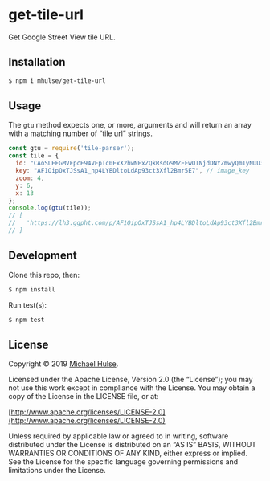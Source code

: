# get-tile-url

Get Google Street View tile URL.

## Installation

```bash
$ npm i mhulse/get-tile-url
```

## Usage

The `gtu` method expects one, or more, arguments and will return an array with a matching number of “tile url” strings.

```js
const gtu = require('tile-parser');
const tile = {
  id: "CAoSLEFGMVFpcE94VEpTc0ExX2hwNExZQkRsdG9MZEFwOTNjdDNYZmwyQm1yNUU3",
  key: "AF1QipOxTJSsA1_hp4LYBDltoLdAp93ct3Xfl2Bmr5E7", // image_key
  zoom: 4,
  y: 6,
  x: 13
};
console.log(gtu(tile));
// [
//   'https://lh3.ggpht.com/p/AF1QipOxTJSsA1_hp4LYBDltoLdAp93ct3Xfl2Bmr5E7=x13-y6-z4'
// ]
```

## Development

Clone this repo, then:

```bash
$ npm install
```

Run test(s):

```bash
$ npm test
```

## License

Copyright © 2019 [Michael Hulse](http://mky.io).

Licensed under the Apache License, Version 2.0 (the “License”); you may not use this work except in compliance with the License. You may obtain a copy of the License in the LICENSE file, or at:

[http://www.apache.org/licenses/LICENSE-2.0](http://www.apache.org/licenses/LICENSE-2.0)

Unless required by applicable law or agreed to in writing, software distributed under the License is distributed on an “AS IS” BASIS, WITHOUT WARRANTIES OR CONDITIONS OF ANY KIND, either express or implied. See the License for the specific language governing permissions and limitations under the License.
